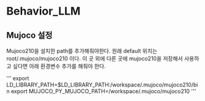 # Behavior_LLM














## Mujoco 설정
Mujoco210을 설치한 path를 추가해줘야한다. 원래 default 위치는 root/.mujoco/mujoco210 이다.
이 곳 외에 다른 곳에 mujoco210을 저장해서 사용하고 싶다면 아래 환경변수 추가를 해줘야 한다.

'''
export LD_LIBRARY_PATH=$LD_LIBRARY_PATH:/workspace/.mujoco/mujoco210/bin
export MUJOCO_PY_MUJOCO_PATH=/workspace/.mujoco/mujoco210
'''